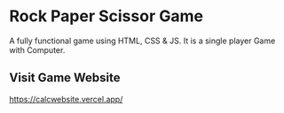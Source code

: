 
# Rock Paper Scissor Game

A fully functional game using HTML, CSS & JS.
It is a single player Game with Computer.
## Visit Game Website
https://calcwebsite.vercel.app/